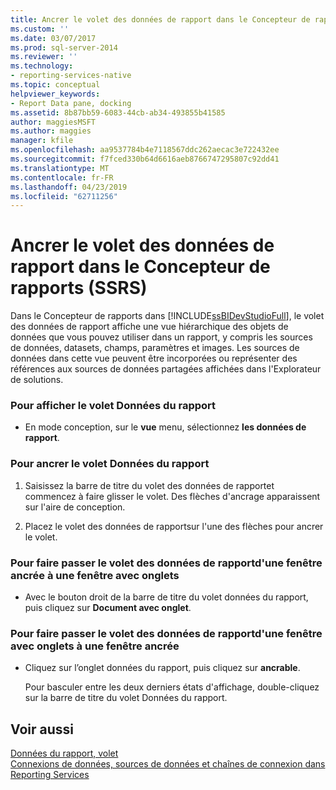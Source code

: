 ```yaml
---
title: Ancrer le volet des données de rapport dans le Concepteur de rapports (SSRS) | Microsoft Docs
ms.custom: ''
ms.date: 03/07/2017
ms.prod: sql-server-2014
ms.reviewer: ''
ms.technology:
- reporting-services-native
ms.topic: conceptual
helpviewer_keywords:
- Report Data pane, docking
ms.assetid: 8b87bb59-6083-44cb-ab34-493855b41585
author: maggiesMSFT
ms.author: maggies
manager: kfile
ms.openlocfilehash: aa9537784b4e7118567ddc262aecac3e722432ee
ms.sourcegitcommit: f7fced330b64d6616aeb8766747295807c92dd41
ms.translationtype: MT
ms.contentlocale: fr-FR
ms.lasthandoff: 04/23/2019
ms.locfileid: "62711256"
---
```

# <a name="dock-the-report-data-pane-in-report-designer-ssrs"></a>Ancrer le volet des données de rapport dans le Concepteur de rapports (SSRS)
  Dans le Concepteur de rapports dans [!INCLUDE[ssBIDevStudioFull](../../includes/ssbidevstudiofull-md.md)], le volet des données de rapport affiche une vue hiérarchique des objets de données que vous pouvez utiliser dans un rapport, y compris les sources de données, datasets, champs, paramètres et images. Les sources de données dans cette vue peuvent être incorporées ou représenter des références aux sources de données partagées affichées dans l'Explorateur de solutions.  
  
### <a name="to-display-the-report-data-pane"></a>Pour afficher le volet Données du rapport  
  
-   En mode conception, sur le **vue** menu, sélectionnez **les données de rapport**.  
  
### <a name="to-dock-the-report-data-pane"></a>Pour ancrer le volet Données du rapport  
  
1.  Saisissez la barre de titre du volet des données de rapportet commencez à faire glisser le volet. Des flèches d'ancrage apparaissent sur l'aire de conception.  
  
2.  Placez le volet des données de rapportsur l'une des flèches pour ancrer le volet.  
  
### <a name="to-change-the-report-data-pane-from-a-docked-window-to-a-tabbed-window"></a>Pour faire passer le volet des données de rapportd'une fenêtre ancrée à une fenêtre avec onglets  
  
-   Avec le bouton droit de la barre de titre du volet données du rapport, puis cliquez sur **Document avec onglet**.  
  
### <a name="to-change-the-report-data-pane-from-a-tabbed-window-to-a-docked-window"></a>Pour faire passer le volet des données de rapportd'une fenêtre avec onglets à une fenêtre ancrée  
  
-   Cliquez sur l’onglet données du rapport, puis cliquez sur **ancrable**.  
  
     Pour basculer entre les deux derniers états d'affichage, double-cliquez sur la barre de titre du volet Données du rapport.  
  
## <a name="see-also"></a>Voir aussi  
 [Données du rapport, volet](../report-data/report-data-pane.md)   
 [Connexions de données, sources de données et chaînes de connexion dans Reporting Services](../data-connections-data-sources-and-connection-strings-in-reporting-services.md)  
  
  
